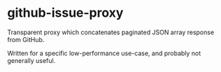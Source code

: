 # github-issue-proxy

Transparent proxy which concatenates paginated JSON array response from GitHub.

Written for a specific low-performance use-case, and probably not generally useful.
